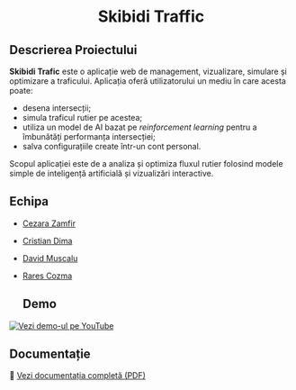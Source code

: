 <h1 align="center"><strong>Skibidi Traffic</strong></h1>

## Descrierea Proiectului

**Skibidi Trafic** este o aplicație web de management, vizualizare, simulare și optimizare a traficului. Aplicația oferă utilizatorului un mediu în care acesta poate:

- desena intersecții;
- simula traficul rutier pe acestea;
- utiliza un model de AI bazat pe *reinforcement learning* pentru a îmbunătăți performanța intersecției;
- salva configurațiile create într-un cont personal.

Scopul aplicației este de a analiza și optimiza fluxul rutier folosind modele simple de inteligență artificială și vizualizări interactive.

## Echipa

- [Cezara Zamfir](https://github.com/cezaramariazamfir)
- [Cristian Dima](https://github.com/dimacul)
- [David Muscalu](https://github.com/muscalu-david)
- [Rares Cozma](https://github.com/rarescozma25)

  ## Demo

[![Vezi demo-ul pe YouTube](https://img.youtube.com/vi/LINK_CĂTRE_VIDEO/0.jpg)](https://www.youtube.com/watch?v=LINK_CĂTRE_VIDEO)

## Documentație

📄 [Vezi documentația completă (PDF)](docs/documentatie_skibidi_trafic.pdf)
